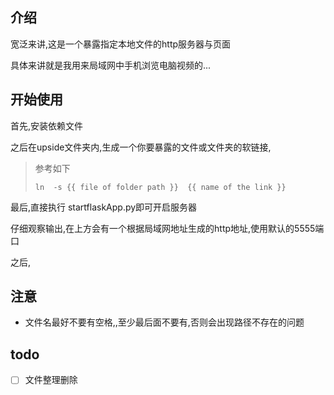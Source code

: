 ## 介绍

宽泛来讲,这是一个暴露指定本地文件的http服务器与页面

具体来讲就是我用来局域网中手机浏览电脑视频的...



## 开始使用

首先,安装依赖文件



之后在upside文件夹内,生成一个你要暴露的文件或文件夹的软链接,

> 参考如下
>
> `ln  -s {{ file of folder path }}  {{ name of the link }}`



最后,直接执行 startflaskApp.py即可开启服务器



仔细观察输出,在上方会有一个根据局域网地址生成的http地址,使用默认的5555端口

之后,



## 注意

* 文件名最好不要有空格,,至少最后面不要有,否则会出现路径不存在的问题



## todo

- [ ] 文件整理删除